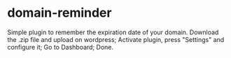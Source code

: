 # domain-reminder
Simple plugin to remember the expiration date of your domain.
Download the .zip file and upload on wordpress;
Activate plugin, press "Settings" and configure it;
Go to Dashboard;
Done.
